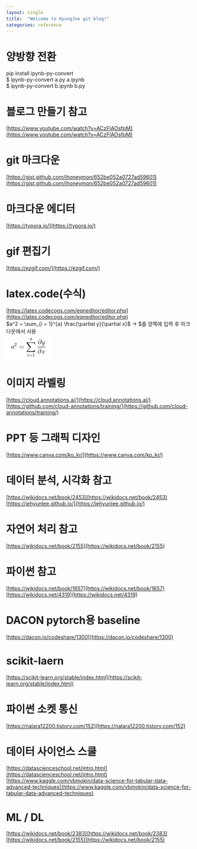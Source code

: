 ```yaml
---
layout: single
title:  "Welcome to HyungJoo git blog!"
categories: reference
---
```


# 양방향 전환       
pip install ipynb-py-convert    
$ ipynb-py-convert a.py a.ipynb         
$ ipynb-py-convert b.ipynb b.py     

# 블로그 만들기 참고  
[https://www.youtube.com/watch?v=ACzFIAOsfpM](https://www.youtube.com/watch?v=ACzFIAOsfpM)   

# git 마크다운
[https://gist.github.com/ihoneymon/652be052a0727ad59601](https://gist.github.com/ihoneymon/652be052a0727ad59601)
  
# 마크다운 에디터  
[https://typora.io/](https://typora.io/)  

# gif 편집기
[https://ezgif.com/](https://ezgif.com/)

# latex.code(수식)
[https://latex.codecogs.com/eqneditor/editor.php](https://latex.codecogs.com/eqneditor/editor.php)     
$a^2 = \sum_{i = 1}^{a} \frac{\partial y}{\partial x}$ -> $를 양쪽에 입력 후 마크다운에서 사용      
![latex](/assets/images/latex.PNG)

# 이미지 라벨링
[https://cloud.annotations.ai/](https://cloud.annotations.ai/)      
[https://github.com/cloud-annotations/training/](https://github.com/cloud-annotations/training/)

# PPT 등 그래픽 디자인
[https://www.canva.com/ko_kr/](https://www.canva.com/ko_kr/)

# 데이터 분석, 시각화 참고
[https://wikidocs.net/book/2453](https://wikidocs.net/book/2453)
[https://jehyunlee.github.io/](https://jehyunlee.github.io/)

# 자연어 처리 참고
[https://wikidocs.net/book/2155](https://wikidocs.net/book/2155)

# 파이썬 참고
[https://wikidocs.net/book/1657](https://wikidocs.net/book/1657)    
[https://wikidocs.net/4319](https://wikidocs.net/4319)  


# DACON pytorch용 baseline
[https://dacon.io/codeshare/1300](https://dacon.io/codeshare/1300)

# scikit-laern
[https://scikit-learn.org/stable/index.html](https://scikit-learn.org/stable/index.html)

# 파이썬 소켓 통신
[https://nalara12200.tistory.com/152](https://nalara12200.tistory.com/152)

# 데이터 사이언스 스쿨
[https://datascienceschool.net/intro.html](https://datascienceschool.net/intro.html)  
[https://www.kaggle.com/vbmokin/data-science-for-tabular-data-advanced-techniques](https://www.kaggle.com/vbmokin/data-science-for-tabular-data-advanced-techniques)

# ML / DL
[https://wikidocs.net/book/2383](https://wikidocs.net/book/2383)  
[https://wikidocs.net/book/2155](https://wikidocs.net/book/2155)
